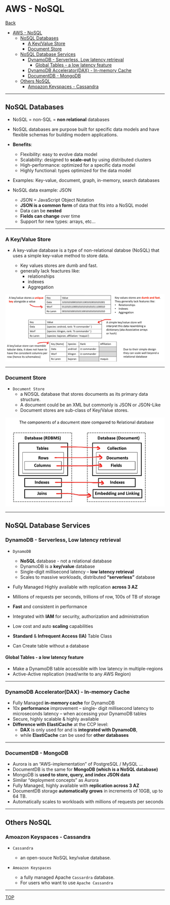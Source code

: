 # AWS - NoSQL

[Back](../index.md)

- [AWS - NoSQL](#aws---nosql)
  - [NoSQL Databases](#nosql-databases)
    - [A Key/Value Store](#a-keyvalue-store)
    - [Document Store](#document-store)
  - [NoSQL Database Services](#nosql-database-services)
    - [DynamoDB - Serverless, Low latency retrieval](#dynamodb---serverless-low-latency-retrieval)
      - [Global Tables - a low latency feature](#global-tables---a-low-latency-feature)
    - [DynamoDB Accelerator(DAX) - In-memory Cache](#dynamodb-acceleratordax---in-memory-cache)
    - [DocumentDB - MongoDB](#documentdb---mongodb)
  - [Others NoSQL](#others-nosql)
    - [Amoazon Keyspaces - Cassandra](#amoazon-keyspaces---cassandra)

---

## NoSQL Databases

- NoSQL = non-SQL = **non relational** databases
- NoSQL databases are purpose built for specific data models and have flexible schemas for building modern applications.
- **Benefits**:
  - Flexibility: easy to evolve data model
  - Scalability: designed to **scale-out** by using distributed clusters
  - High-performance: optimized for a specific data model
  - Highly functional: types optimized for the data model
- Examples: Key-value, document, graph, in-memory, search databases

- NoSQL data example: JSON
  - JSON = JavaScript Object Notation
  - **JSON is a common form** of data that fits into a NoSQL model
  - Data can be **nested**
  - **Fields can change** over time
  - Support for new types: arrays, etc…

---

### A Key/Value Store

- A key-value database is a type of non-relational databse (NoSQL) that uses a simple key-value method to store data.

  - Key values stores are dumb and fast.
  - generally lack feactures like:
    - relationships
    - indexes
    - Aggregation

![key-value](./pic/database_key_value.png)

---

### Document Store

- `Document Store`
  - a NOSQL database that stores documents as its primary data structure.
  - A document could be an XML but commonly is JSON or JSON-Like
  - Document stores are sub-class of Key/Value stores.

![document store](./pic/database_document_store.png)

---

## NoSQL Database Services

### DynamoDB - Serverless, Low latency retrieval

- `DynamoDB`

  - **NoSQL** database - not a relational database
  - DynamoDB is a **key/value** database
  - Single-digit millisecond latency – **low latency retrieval**
  - Scales to massive workloads, distributed **“serverless”** database

- Fully Managed Highly available with replication **across 3 AZ**
- Millions of requests per seconds, trillions of row, 100s of TB of storage
- **Fast** and consistent in performance
- Integrated with **IAM** for security, authorization and administration
- Low cost and auto **scaling** capabilities
- **Standard** & **Infrequent Access (IA)** Table Class
- Can Create table without a database

#### Global Tables - a low latency feature

- Make a DynamoDB table accessible with low latency in multiple-regions
- Active-Active replication (read/write to any AWS Region)

---

### DynamoDB Accelerator(DAX) - In-memory Cache

- Fully Managed **in-memory cache** for DynamoDB
- 10x **performance** improvement – single- digit millisecond latency to microseconds latency – when accessing your DynamoDB tables
- Secure, highly scalable & highly available
- **Difference with ElastiCache** at the CCP level:
  - **DAX** is only used for and is **integrated with DynamoDB**,
  - while **ElastiCache** can be used for **other databases**

---

### DocumentDB - MongoDB

- Aurora is an “AWS-implementation” of PostgreSQL / MySQL …
- DocumentDB is the same for **MongoDB (which is a NoSQL database)**
- MongoDB is **used to store, query, and index JSON data**
- Similar “deployment concepts” as Aurora
- Fully Managed, highly available with **replication across 3 AZ**
- DocumentDB storage **automatically grows** in increments of 10GB, up to 64 TB.
- Automatically scales to workloads with millions of requests per seconds

---

## Others NoSQL

### Amoazon Keyspaces - Cassandra

- `Cassandra`

  - an open-souce NoSQL key/value database.

- `Amoazon Keyspaces`

  - a fully managed Apache `Cassardra` database.
  - For users who want to use `Apache Cassandra`

---

[TOP](#aws---nosql)
